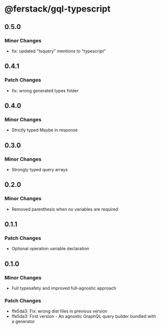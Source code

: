 # @ferstack/gql-typescript

## 0.5.0

### Minor Changes

- fix: updated "tsquery" mentions to "typescript"

## 0.4.1

### Patch Changes

- fix: wrong generated types folder

## 0.4.0

### Minor Changes

- Strictly typed Maybe in response

## 0.3.0

### Minor Changes

- Strongly typed query arrays

## 0.2.0

### Minor Changes

- Removed parenthesis when no variables are required

## 0.1.1

### Patch Changes

- Optional operation variable declaration

## 0.1.0

### Minor Changes

- Full typesafety and improved full-agnostic approach

### Patch Changes

- ffe5da3: Fix: wrong dist files in previous version
- ffe5da3: First version - An agnostic GraphQL query builder bundled with a generator
